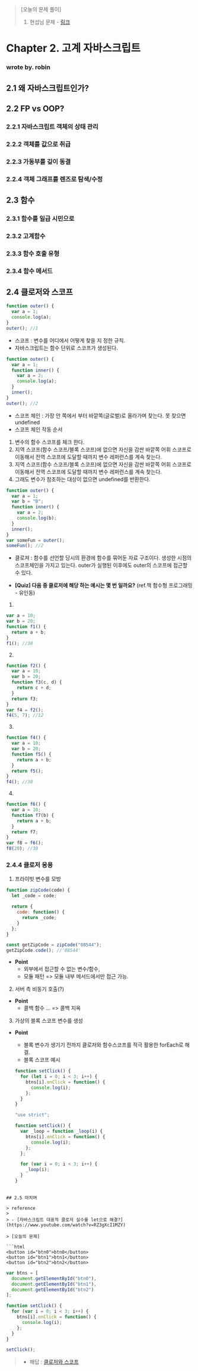 > [오늘의 문제 풀이]
>
> 1. 현섭님 문제 - [링크](https://stackblitz.com/edit/fp-study?embed=1&file=index.js)

# Chapter 2. 고계 자바스크립트

### wrote by. robin

## 2.1 왜 자바스크립트인가?

## 2.2 FP vs OOP?

### 2.2.1 자바스크립트 객체의 상태 관리

### 2.2.2 객체를 값으로 취급

### 2.2.3 가동부를 깊이 동결

### 2.2.4 객체 그래프를 렌즈로 탐색/수정

## 2.3 함수

### 2.3.1 함수를 일급 시민으로

### 2.3.2 고계함수

### 2.3.3 함수 호출 유형

### 2.3.4 함수 메서드

## 2.4 클로저와 스코프

```javascript
function outer() {
  var a = 1;
  console.log(a);
}
outer(); //1
```

- 스코프 : 변수를 어디에서 어떻게 찾을 지 정한 규칙.
- 자바스크립트는 함수 단위로 스코프가 생성된다.

```javascript
function outer() {
  var a = 1;
  function inner() {
    var a = 2;
    console.log(a);
  }
  inner();
}
outer(); //2
```

- 스코프 체인 : 가장 안 쪽에서 부터 바깥쪽(글로벌)로 올라가며 찾는다.
  못 찾으면 undefined
- 스코프 체인 작동 순서

1. 변수의 함수 스코프를 체크 한다.
2. 지역 스코프(함수 스코프/블록 스코프)에 없으면 자신을 감싼 바깥쪽 어휘 스코프로 이동해서 전역 스코프에 도달할 때까지 변수 레퍼런스를 계속 찾는다.
3. 지역 스코프(함수 스코프/블록 스코프)에 없으면 자신을 감싼 바깥쪽 어휘 스코프로 이동해서 전역 스코프에 도달할 때까지 변수 레퍼런스를 계속 찾는다.
4. 그래도 변수가 참조하는 대상이 없으면 undefined를 반환한다.

```javascript
function outer() {
  var a = 1;
  var b = "B";
  function inner() {
    var a = 2;
    console.log(b);
  }
  inner();
}
var someFun = outer();
someFun(); //2
```

- 클로져 : 함수를 선언할 당시의 환경에 함수를 묶어둔 자료 구조이다. 생성한 시점의 스코프체인을 가지고 있는다.
  outer가 실행된 이후에도 outer의 스코프에 접근할 수 있다.

- **[Quiz] 다음 중 클로저에 해당 하는 예시는 몇 번 일까요?**
  (ref.책 함수형 프로그래밍 - 유인동)

1.

```javascript
var a = 10;
var b = 20;
function f1() {
  return a + b;
}
f1(); //30
```

2.

```javascript
function f2() {
  var a = 10;
  var b = 20;
  function f3(c, d) {
    return c + d;
  }
  return f3;
}
var f4 = f2();
f4(5, 7); //12
```

3.

```javascript
function f4() {
  var a = 10;
  var b = 20;
  function f5() {
    return a + b;
  }
  return f5();
}
f4(); //30
```

4.

```javascript
function f6() {
  var a = 10;
  function f7(b) {
    return a + b;
  }
  return f7;
}
var f8 = f6();
f8(20); //30
```

### 2.4.4 클로저 응용

1. 프라이빗 변수를 모방

```javascript
function zipCode(code) {
  let _code = code;

  return {
    code: function() {
      return _code;
    }
  };
}

const getZipCode = zipCode("08544");
getZipCode.code(); //'08544'
```

- **Point**
  - 외부에서 접근할 수 없는 변수/함수,
  - 모듈 패턴 => 모듈 내부 메서드에서만 접근 가능.

2. 서버 측 비동기 호출(?)

- **Point**
  - 콜백 함수 ... => 콜백 지옥

3. 가상의 블록 스코프 변수를 생성

- **Point**

  - 블록 변수가 생기기 전까지 클로저와 함수스코프를 적극 활용한 forEach로 해결.
  - 블록 스코프 예시

  ```javascript
  function setClick() {
    for (let i = 0; i < 3; i++) {
      btns[i].onClick = function() {
        console.log(i);
      };
    }
  }
  ```

  ```javascript
  "use strict";

  function setClick() {
    var _loop = function _loop(i) {
      btns[i].onClick = function() {
        console.log(i);
      };
    };

    for (var i = 0; i < 3; i++) {
      _loop(i);
    }
  }
  ```

````

## 2.5 마치며

> reference
>
> - [자바스크립트 대표적 클로저 실수를 let으로 해결?](https://www.youtube.com/watch?v=RZ3gXcI1MZY)

> [오늘의 문제]

```html
<button id="btn0">btn0</button>
<button id="btn1">btn1</button>
<button id="btn2">btn2</button>
````

```javascript
var btns = [
  document.getElementById("btn0"),
  document.getElementById("btn1"),
  document.getElementById("btn2")
];

function setClick() {
  for (var i = 0; i < 3; i++) {
    btns[i].onClick = function() {
      console.log(i);
    };
  }
}

setClick();
```

> - 해답 : [클로저와 스코프](https://medium.com/@khwsc1/%EB%B2%88%EC%97%AD-%EC%9E%90%EB%B0%94%EC%8A%A4%ED%81%AC%EB%A6%BD%ED%8A%B8-%EC%8A%A4%EC%BD%94%ED%94%84%EC%99%80-%ED%81%B4%EB%A1%9C%EC%A0%80-javascript-scope-and-closures-8d402c976d19)

